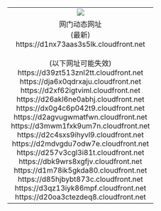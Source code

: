 ﻿<table>
  <tr></tr>
  <tr><td colspan=2 align=center><img src="https://d1nx73aas3s5lk.cloudfront.net/Up/oGate.jpg" /></td></tr>
  <tr><td colspan=2 align=center>网门动态网址<br/>(最新)
<br>https://d1nx73aas3s5lk.cloudfront.net
<br/><br/>(以下网址可能失效)
<br>https://d39zt513znl2tt.cloudfront.net
<br>https://dja6x0qdrxaju.cloudfront.net
<br>https://d2xf62igtviml.cloudfront.net
<br>https://d26akl6ne0abhj.cloudfront.net
<br>https://dx0g4c6p042t9.cloudfront.net
<br>https://d2agvugwmatfwn.cloudfront.net
<br>https://d3mwm1fxk9um7n.cloudfront.net
<br>https://d2c4sxs9ihyvl9.cloudfront.net
<br>https://d2mdvgdu7odw7e.cloudfront.net
<br>https://d257v3cgl3i81t.cloudfront.net
<br>https://dbk9wrs8xgfjv.cloudfront.net
<br>https://d1m78ik5gkda80.cloudfront.net
<br>https://d85hjbybt873c.cloudfront.net
<br>https://d3qz13iyk86mpf.cloudfront.net
<br>https://d20oa3ctezdeq8.cloudfront.net
    </td>
  </tr>
</table>
